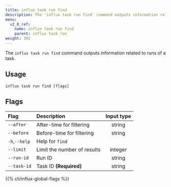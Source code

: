 ```yaml
---
title: influx task run find
description: The 'influx task run find' command outputs information related to runs of a task.
menu:
  v2_0_ref:
    name: influx task run find
    parent: influx task run
weight: 301
---
```


The `influx task run find` command outputs information related to runs of a task.

## Usage
```
influx task run find [flags]
```

## Flags
| Flag          | Description                 | Input type  |
|:----          |:-----------                 |:----------: |
| `--after`     | After-time for filtering    | string      |
| `--before`    | Before-time for filtering   | string      |
| `-h`,`--help` | Help for `find`             |             |
| `--limit`     | Limit the number of results | integer     |
| `--run-id`    | Run ID                      | string      |
| `--task-id`   | Task ID **(Required)**      | string      |

{{% cli/influx-global-flags %}}

